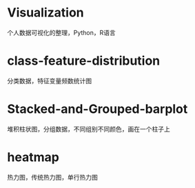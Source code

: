 # Visualization
个人数据可视化的整理，Python，R语言

# class-feature-distribution
分类数据，特征变量频数统计图

# Stacked-and-Grouped-barplot
堆积柱状图，分组数据，不同组别不同颜色，画在一个柱子上

# heatmap
热力图，传统热力图，单行热力图
